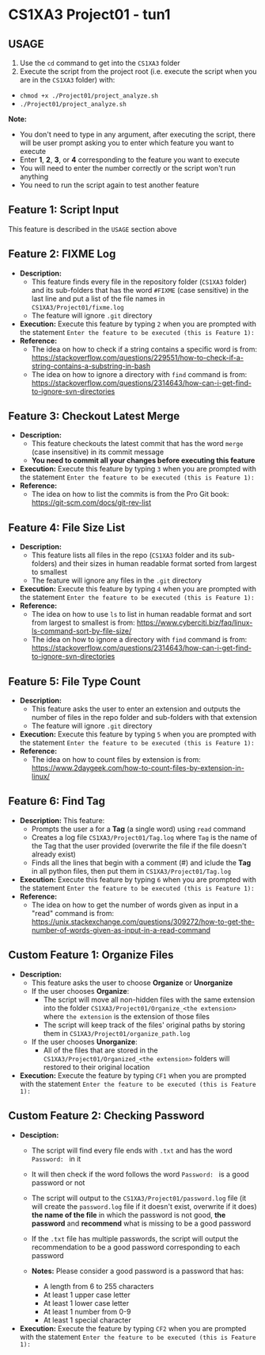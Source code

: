 # CS1XA3 Project01 - tun1

## USAGE
1. Use the `cd` command to get into the `CS1XA3` folder
2. Execute the script from the project root (i.e. execute the script when you are in the `CS1XA3` folder) with:
* `chmod +x ./Project01/project_analyze.sh`
* `./Project01/project_analyze.sh`
   
**Note:** 
* You don't need to type in any argument, after executing the script, there will be user prompt asking you to enter which feature you want to execute
* Enter __1__, __2__, __3__, or __4__ corresponding to the feature you want to execute
* You will need to enter the number correctly or the script won't run anything
* You need to run the script again to test another feature

## Feature 1: Script Input
This feature is described in the `USAGE` section above

## Feature 2: FIXME Log
* __Description:__ 
    * This feature finds every file in the repository folder (`CS1XA3` folder) and its sub-folders that has the word `#FIXME` (case sensitive) in the last line and put a list of the file names in `CS1XA3/Project01/fixme.log`
    * The feature will ignore `.git` directory
* __Execution:__ Execute this feature by typing `2` when you are prompted with the statement `Enter the feature to be executed (this is Feature 1): `
* __Reference:__ 
    * The idea on how to check if a string contains a specific word is from: https://stackoverflow.com/questions/229551/how-to-check-if-a-string-contains-a-substring-in-bash
    * The idea on how to ignore a directory with `find` command is from: https://stackoverflow.com/questions/2314643/how-can-i-get-find-to-ignore-svn-directories


## Feature 3: Checkout Latest Merge
* __Description:__ 
    * This feature checkouts the latest commit that has the word `merge` (case insensitive) in its commit message
    * __You need to commit all your changes before executing this feature__
* __Execution:__ Execute this feature by typing `3` when you are prompted with the statement `Enter the feature to be executed (this is Feature 1): `
* __Reference:__ 
    * The idea on how to list the commits is from the Pro Git book: https://git-scm.com/docs/git-rev-list


## Feature 4: File Size List
* __Description:__ 
    * This feature lists all files in the repo (`CS1XA3` folder and its sub-folders) and their sizes in human readable format sorted from largest to smallest
    * The feature will ignore any files in the `.git` directory
* __Execution:__ Execute this feature by typing `4` when you are prompted with the statement `Enter the feature to be executed (this is Feature 1): `
* __Reference:__
    * The idea on how to use `ls` to list in human readable format and sort from largest to smallest is from: https://www.cyberciti.biz/faq/linux-ls-command-sort-by-file-size/
    * The idea on how to ignore a directory with `find` command is from: https://stackoverflow.com/questions/2314643/how-can-i-get-find-to-ignore-svn-directories

## Feature 5: File Type Count
* __Description:__ 
    * This feature asks the user to enter an extension and outputs the number of files in the repo folder and sub-folders with that extension
    * The feature will ignore `.git` directory
* __Execution:__ Execute this feature by typing `5` when you are prompted with the statement `Enter the feature to be executed (this is Feature 1): `
* __Reference:__
    * The idea on how to count files by extension is from: https://www.2daygeek.com/how-to-count-files-by-extension-in-linux/

## Feature 6: Find Tag
* __Description:__ This feature:
    * Prompts the user a for a __Tag__ (a single word) using `read` command
    * Creates a log file `CS1XA3/Project01/Tag.log` where `Tag` is the name of the Tag that the user provided (overwrite the file if the file doesn't already exist)
    * Finds all the lines that begin with a comment (#) and iclude the __Tag__ in all python files, then put them in `CS1XA3/Project01/Tag.log` 
* __Execution:__ Execute this feature by typing `6` when you are prompted with the statement `Enter the feature to be executed (this is Feature 1): ` 
* __Reference:__
    * The idea on how to get the number of words given as input in a "read" command is from: https://unix.stackexchange.com/questions/309272/how-to-get-the-number-of-words-given-as-input-in-a-read-command

## Custom Feature 1: Organize Files
* __Description:__
    * This feature asks the user to choose __Organize__ or __Unorganize__
    * If the user chooses __Organize__:
        * The script will move all non-hidden files with the same extension into the folder `CS1XA3/Project01/Organize_<the extension>` where `the extension` is the extension of those files
        * The script will keep track of the files' original paths by storing them in `CS1XA3/Project01/organize_path.log` 
    * If the user chooses __Unorganize__:
        * All of the files that are stored in the `CS1XA3/Project01/Organized_<the extension>` folders will restored to their original location
* __Execution:__ Execute the feature by typing `CF1` when you are prompted with the statement `Enter the feature to be executed (this is Feature 1): `

## Custom Feature 2: Checking Password
* __Desciption:__ 
    * The script will find every file ends with `.txt` and has the word `Password: ` in it
    * It will then check if the word follows the word `Password: ` is a good password or not
    * The script will output to the `CS1XA3/Project01/password.log` file (it will create the `password.log` file if it doesn't exist, overwrite if it does) __the name of the file__ in which the password is not good, __the password__ and __recommend__ what is missing to be a good password
    * If the `.txt` file has multiple passwords, the script will output the recommendation to be a good password corresponding to each password

    * __Notes:__ Please consider a good password is a password that has:
        * A length from 6 to 255 characters
        * At least 1 upper case letter
        * At least 1 lower case letter
        * At least 1 number from 0-9
        * At least 1 special character
* __Execution:__ Execute the feature by typing `CF2` when you are prompted with the statement `Enter the feature to be executed (this is Feature 1): `
